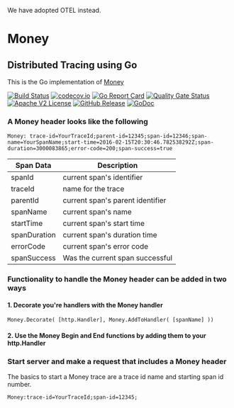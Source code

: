 We have adopted OTEL instead.

# Money

## Distributed Tracing using Go
This is the Go implementation of [Money](https://github.com/Comcast/money)

[![Build Status](https://github.com/xmidt-org/golang-money/actions/workflows/ci.yml/badge.svg)](https://github.com/xmidt-org/golang-money/actions/workflows/ci.yml)
[![codecov.io](http://codecov.io/github/xmidt-org/golang-money/coverage.svg?branch=main)](http://codecov.io/github/xmidt-org/golang-money?branch=main)
[![Go Report Card](https://goreportcard.com/badge/github.com/xmidt-org/golang-money)](https://goreportcard.com/report/github.com/xmidt-org/golang-money)
[![Quality Gate Status](https://sonarcloud.io/api/project_badges/measure?project=xmidt-org_golang-money&metric=alert_status)](https://sonarcloud.io/dashboard?id=xmidt-org_golang-money)
[![Apache V2 License](http://img.shields.io/badge/license-Apache%20V2-blue.svg)](https://github.com/xmidt-org/golang-money/blob/main/LICENSE)
[![GitHub Release](https://img.shields.io/github/release/xmidt-org/golang-money.svg)](CHANGELOG.md)
[![GoDoc](https://pkg.go.dev/badge/github.com/xmidt-org/golang-money)](https://pkg.go.dev/github.com/xmidt-org/golang-money)


### A Money header looks like the following
```
Money: trace-id=YourTraceId;parent-id=12345;span-id=12346;span-name=YourSpanName;start-time=2016-02-15T20:30:46.782538292Z;span-duration=3000083865;error-code=200;span-success=true
```

|Span Data   |Description                     |
|------------|--------------------------------|
|spanId      |current span's identifier       |
|traceId     |name for the trace              |
|parentId    |current span's parent identifier|
|spanName    |current span's name             |
|startTime   |current span's start time       |
|spanDuration|current span's duration time    |
|errorCode   |current span's error code       |
|spanSuccess |Was the current span successful |

### Functionality to handle the Money header can be added in two ways
#### 1. Decorate you're handlers with the Money handler
```
Money.Decorate( [http.Handler], Money.AddToHandler( [spanName] ))
```

#### 2. Use the Money Begin and End functions by adding them to your http.Handler

### Start server and make a request that includes a Money header

The basics to start a Money trace are a trace id name and starting span id number.
```
Money:trace-id=YourTraceId;span-id=12345;
```
